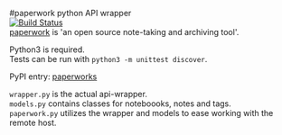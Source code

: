 #paperwork python API wrapper  
[![Build Status](https://travis-ci.org/ntnn/paperwork.py.svg?branch=master)](https://travis-ci.org/ntnn/paperwork.py)  
[paperwork](https://github.com/twostairs/paperwork) is 'an open source note-taking and archiving tool'.

Python3 is required.  
Tests can be run with `python3 -m unittest discover`.

PyPI entry: [paperworks](https://pypi.python.org/pypi/paperworks/0.1a1) 

`wrapper.py` is the actual api-wrapper.  
`models.py` contains classes for noteboooks, notes and tags.  
`paperwork.py` utilizes the wrapper and models to ease working with the remote host.
